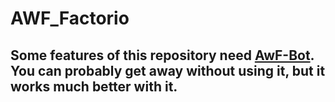 # AWF_Factorio
## Some features of this repository need [AwF-Bot](https://github.com/James-Hackett/AwF-Bot/). You can probably get away without using it, but it works much better with it.
